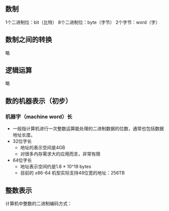 ## 数制

1个二进制位：bit（比特）
8个二进制位：byte（字节）
2个字节：word（字）

## 数制之间的转换

略

## 逻辑运算

略

## 数的机器表示（初步）

### 机器字（machine word）长

* 一般指计算机进行一次整数运算能处理的二进制数据的位数，通常也包括数据地址长度。
* 32位字长
	* 地址的表示空间是4GB
	* 对很多内存需求大的应用而言，非常有限
* 64位字长
	* 地址表示空间约是1.8 * 10^19 bytes
	* 目前的 x86-64 机型实际支持48位宽的地址：256TB

## 整数表示

计算机中整数的二进制编码方式：
